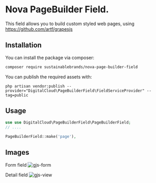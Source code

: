 # Nova PageBuilder Field.

This field allows you to build custom styled web pages, using https://github.com/artf/grapesjs

## Installation

You can install the package via composer:

```bash
composer require sustainablebrands/nova-page-builder-field
```

You can publish the required assets with:

```shell
php artisan vendor:publish --provider="DigitalCloud\PageBuilderField\FieldServiceProvider" --tag=public
```

## Usage

```php
use use DigitalCloud\PageBuilderField\PageBuilderField;
// ....

PageBuilderField::make('page'),

```

## Images
Form field
![gjs-form](https://user-images.githubusercontent.com/41853913/49926239-d62ab100-fec3-11e8-8433-8b5b2db59bb0.PNG)

Detail field
![gjs-view](https://user-images.githubusercontent.com/41853913/49926241-d6c34780-fec3-11e8-872b-75d1af080288.PNG)
